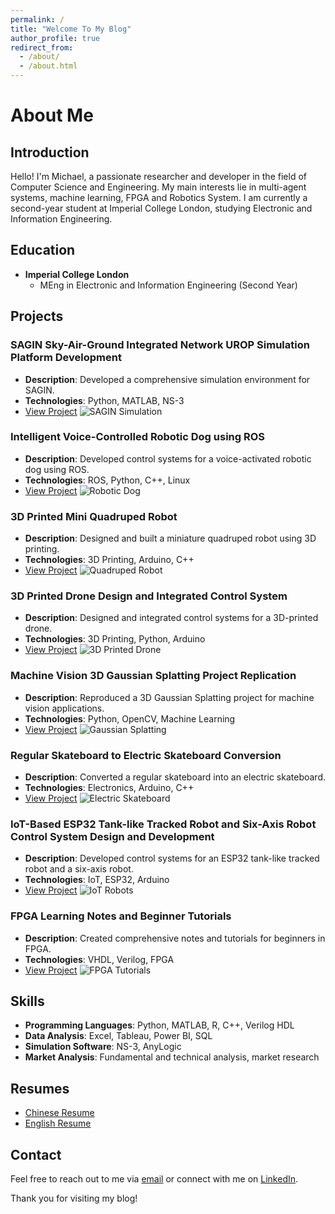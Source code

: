 ```yaml
---
permalink: /
title: "Welcome To My Blog"
author_profile: true
redirect_from: 
  - /about/
  - /about.html
---
```

# About Me

## Introduction
Hello! I'm Michael, a passionate researcher and developer in the field of Computer Science and Engineering. My main interests lie in multi-agent systems, machine learning, FPGA and Robotics System. I am currently a second-year student at Imperial College London, studying Electronic and Information Engineering.

## Education
- **Imperial College London**
  - MEng in Electronic and Information Engineering (Second Year)

## Projects

### SAGIN Sky-Air-Ground Integrated Network UROP Simulation Platform Development
- **Description**: Developed a comprehensive simulation environment for SAGIN.
- **Technologies**: Python, MATLAB, NS-3
- [View Project](https://academic.github.io/blog/sagin-simulation)
![SAGIN Simulation](https://yourimageurl.com/sagin-preview.png)

### Intelligent Voice-Controlled Robotic Dog using ROS
- **Description**: Developed control systems for a voice-activated robotic dog using ROS.
- **Technologies**: ROS, Python, C++, Linux
- [View Project](https://academic.github.io/blog/robotic-dog)
![Robotic Dog](https://yourimageurl.com/robotic-dog-preview.png)

### 3D Printed Mini Quadruped Robot
- **Description**: Designed and built a miniature quadruped robot using 3D printing.
- **Technologies**: 3D Printing, Arduino, C++
- [View Project](https://academic.github.io/blog/quadruped-robot)
![Quadruped Robot](https://yourimageurl.com/quadruped-robot-preview.png)

### 3D Printed Drone Design and Integrated Control System
- **Description**: Designed and integrated control systems for a 3D-printed drone.
- **Technologies**: 3D Printing, Python, Arduino
- [View Project](https://academic.github.io/blog/3d-printed-drone)
![3D Printed Drone](https://yourimageurl.com/drone-preview.png)

### Machine Vision 3D Gaussian Splatting Project Replication
- **Description**: Reproduced a 3D Gaussian Splatting project for machine vision applications.
- **Technologies**: Python, OpenCV, Machine Learning
- [View Project](https://academic.github.io/blog/gaussian-splatting)
![Gaussian Splatting](https://yourimageurl.com/gaussian-splatting-preview.png)

### Regular Skateboard to Electric Skateboard Conversion
- **Description**: Converted a regular skateboard into an electric skateboard.
- **Technologies**: Electronics, Arduino, C++
- [View Project](https://academic.github.io/blog/electric-skateboard)
![Electric Skateboard](https://yourimageurl.com/electric-skateboard-preview.png)

### IoT-Based ESP32 Tank-like Tracked Robot and Six-Axis Robot Control System Design and Development
- **Description**: Developed control systems for an ESP32 tank-like tracked robot and a six-axis robot.
- **Technologies**: IoT, ESP32, Arduino
- [View Project](https://academic.github.io/blog/iot-robots)
![IoT Robots](https://yourimageurl.com/iot-robots-preview.png)

### FPGA Learning Notes and Beginner Tutorials
- **Description**: Created comprehensive notes and tutorials for beginners in FPGA.
- **Technologies**: VHDL, Verilog, FPGA
- [View Project](https://academic.github.io/blog/fpga-tutorials)
![FPGA Tutorials](https://yourimageurl.com/fpga-tutorials-preview.png)

## Skills
- **Programming Languages**: Python, MATLAB, R, C++, Verilog HDL
- **Data Analysis**: Excel, Tableau, Power BI, SQL
- **Simulation Software**: NS-3, AnyLogic
- **Market Analysis**: Fundamental and technical analysis, market research

## Resumes
- [Chinese Resume](https://academic.github.io/resume/chinese_resume.pdf)
- [English Resume](https://academic.github.io/resume/english_resume.pdf)

## Contact
Feel free to reach out to me via [email](mailto:your.email@domain.com) or connect with me on [LinkedIn](https://linkedin.com/in/yourprofile).

Thank you for visiting my blog!